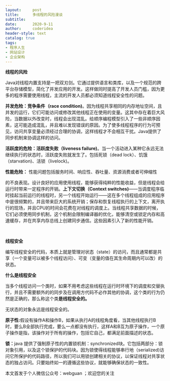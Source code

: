 ```yaml
---
layout:     post
title:      多线程的风险漫谈
subtitle:   
date:       2020-9-11
author:     coderidea
header-style: text
catalog: true
tags:
- 程序人生
- 网站设计
- 企业架构
--- 
```

<p><strong>线程的风险</strong></p>

<p>Java对线程内置支持是一把双刃剑。它通过提供语言和类库，以及一个规范的跨平台存储模型，简化了并发应用的开发。这样做同时提高了开发人员门槛，因为更多的程序需要使用线程，主流的开发人员都必须知道线程安全性的问题。</p>

<p><strong>并发危险：竞争条件（race condition)</strong>。因为线程共享相同的内存地址空间，且并发的运行，它们可能访问或修改其他线程正在使用的变量。这其中存在着巨大风险，当数据以外改变时，线程会出现混乱。给顺序编程模型引入了一些非顺序因素，这可能造成混乱，并且难以发现错误的原因。为了使多线程程序的行为可预见，访问共享变量必须经过合理的协调，这样线程才不会相互干扰。Java提供了同步机制来协调这样的访问。</p>

<p><strong>活跃度的危险：活跃度失败（liveness failure)</strong>。当一个活动进入某种它永远无法继续执行的状态时，活跃度失败就发生了。包括死锁（dead lock）、饥饿（starvation)、活锁（livelock)。</p>

<p><strong>性能危险：</strong> 性能问题包括服务时间、响应性、吞吐量、资源消费或者可伸缩性</p>

<p>的不良表现。设计良好的应用使用线程，能够获得纯粹的性能收益，但是线程会给运行时带来一定程序的开销。<strong>上下文切换（Context switches)</strong>——当调度程序临时挂起当前运行的线程时，另一个线程开始运行——这在多个线程组成的应用程序中是很频繁的，并且带来巨大的系统开销；保存和恢复线程执行的上下文，离开执行的现场，并且CPU的时间会花费在对线程的调度上。当线程共享数据的时候，它们必须使用同步机制，这个机制会限制编译器的优化，能够清空或锁定内存和高速缓存，并在共享内存总线上创建同步通信。这些因素引入了新的性能开销。</p>

<p> </p>

<p><strong>线程安全</strong></p>

<p>编写线程安全的代码，本质上就是管理对状态（state）的访问，而且通常都是共享（一个变量可以被多个线程访问）、可变（变量的值在其生命周期内可以改）的状态。</p>

<p><strong>什么是线程安全</strong></p>

<p>当多个线程访问一个类时，如果不用考虑这些线程在运行时环境下的调度和交替执行，并且不需要额外的的同步及在调用方代码不必作其他的协调，这个类的行为仍然是正确的，那么称这个类<strong>是线程安全的。</strong></p>

<p>无状态的对象永远是线程安全的。</p>

<p><strong>原子性:</strong>假设有操作A和操作B，如果从执行A的线程角度看，当其他线程执行B时，要么B全部执行完成，要么一点都没有执行，这样A和B互为原子操作，一个原子操作是指，该操作对于所有的操作，包括它自己，都满足前面描述的状态。</p>

<p><strong>锁：</strong>java 提供了强制原子性的内置锁机制：synchronized块。它包括两部分：锁对象引用，以及这个锁保护的代码块。因为锁使得线程能够串行地（serialized)访问它所保护的代码路径，所以我们可以用锁创建相关的协议，以保证线程对共享状态的独占访问。只要始终如一的遵循这些协议，就能够确保状态的一致性。</p>

<p>本文首发于个人微信公众号：webguan ；欢迎您的关注</p>

<p><img alt="" class="has" src="https://img-blog.csdn.net/20180825235533667?watermark/2/text/aHR0cHM6Ly9ibG9nLmNzZG4ubmV0L3RpYW55YXhpYW5n/font/5a6L5L2T/fontsize/400/fill/I0JBQkFCMA==/dissolve/70" /></p>